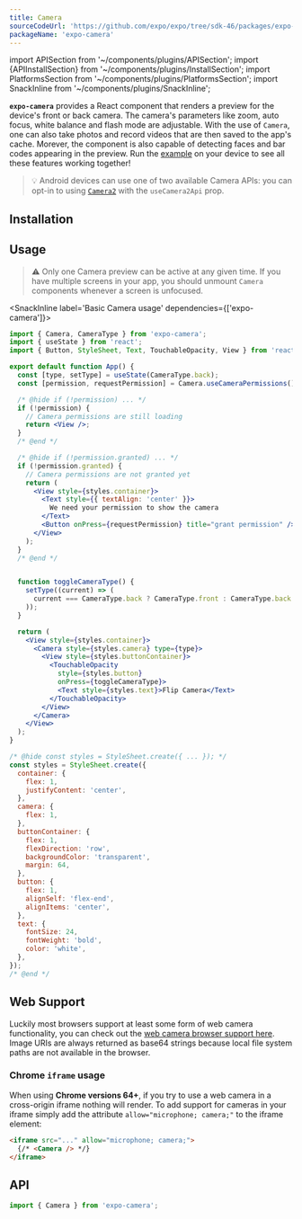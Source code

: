 ```yaml
---
title: Camera
sourceCodeUrl: 'https://github.com/expo/expo/tree/sdk-46/packages/expo-camera'
packageName: 'expo-camera'
---
```


import APISection from '~/components/plugins/APISection';
import {APIInstallSection} from '~/components/plugins/InstallSection';
import PlatformsSection from '~/components/plugins/PlatformsSection';
import SnackInline from '~/components/plugins/SnackInline';

**`expo-camera`** provides a React component that renders a preview for the device's front or back camera. The camera's parameters like zoom, auto focus, white balance and flash mode are adjustable. With the use of `Camera`, one can also take photos and record videos that are then saved to the app's cache. Morever, the component is also capable of detecting faces and bar codes appearing in the preview. Run the [example](#usage) on your device to see all these features working together!

<PlatformsSection android ios web />

> 💡 Android devices can use one of two available Camera APIs: you can opt-in to using [`Camera2`](https://developer.android.com/reference/android/hardware/camera2/package-summary) with the `useCamera2Api` prop.

## Installation

<APIInstallSection />

## Usage

> ⚠️ Only one Camera preview can be active at any given time. If you have multiple screens in your app, you should unmount `Camera` components whenever a screen is unfocused.

<SnackInline label='Basic Camera usage' dependencies={['expo-camera']}>

```jsx
import { Camera, CameraType } from 'expo-camera';
import { useState } from 'react';
import { Button, StyleSheet, Text, TouchableOpacity, View } from 'react-native';

export default function App() {
  const [type, setType] = useState(CameraType.back);
  const [permission, requestPermission] = Camera.useCameraPermissions();

  /* @hide if (!permission) ... */
  if (!permission) {
    // Camera permissions are still loading
    return <View />;
  }
  /* @end */

  /* @hide if (!permission.granted) ... */
  if (!permission.granted) {
    // Camera permissions are not granted yet
    return (
      <View style={styles.container}>
        <Text style={{ textAlign: 'center' }}>
          We need your permission to show the camera
        </Text>
        <Button onPress={requestPermission} title="grant permission" />
      </View>
    );
  }
  /* @end */


  function toggleCameraType() {
    setType((current) => (
      current === CameraType.back ? CameraType.front : CameraType.back
    ));
  }

  return (
    <View style={styles.container}>
      <Camera style={styles.camera} type={type}>
        <View style={styles.buttonContainer}>
          <TouchableOpacity
            style={styles.button}
            onPress={toggleCameraType}>
            <Text style={styles.text}>Flip Camera</Text>
          </TouchableOpacity>
        </View>
      </Camera>
    </View>
  );
}

/* @hide const styles = StyleSheet.create({ ... }); */
const styles = StyleSheet.create({
  container: {
    flex: 1,
    justifyContent: 'center',
  },
  camera: {
    flex: 1,
  },
  buttonContainer: {
    flex: 1,
    flexDirection: 'row',
    backgroundColor: 'transparent',
    margin: 64,
  },
  button: {
    flex: 1,
    alignSelf: 'flex-end',
    alignItems: 'center',
  },
  text: {
    fontSize: 24,
    fontWeight: 'bold',
    color: 'white',
  },
});
/* @end */
```

</SnackInline>

## Web Support

Luckily most browsers support at least some form of web camera functionality, you can check out the [web camera browser support here](https://caniuse.com/#feat=stream). Image URIs are always returned as base64 strings because local file system paths are not available in the browser.

### Chrome `iframe` usage

When using **Chrome versions 64+**, if you try to use a web camera in a cross-origin iframe nothing will render. To add support for cameras in your iframe simply add the attribute `allow="microphone; camera;"` to the iframe element:

```html
<iframe src="..." allow="microphone; camera;">
  {/* <Camera /> */}
</iframe>
```

## API

```js
import { Camera } from 'expo-camera';
```

<APISection packageName="expo-camera" apiName="Camera" />
